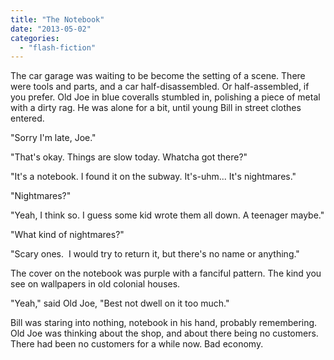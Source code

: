 ```yaml
---
title: "The Notebook"
date: "2013-05-02"
categories: 
  - "flash-fiction"
---
```


The car garage was waiting to be become the setting of a scene. There were tools and parts, and a car half-disassembled. Or half-assembled, if you prefer. Old Joe in blue coveralls stumbled in, polishing a piece of metal with a dirty rag. He was alone for a bit, until young Bill in street clothes entered.

"Sorry I'm late, Joe."

"That's okay. Things are slow today. Whatcha got there?"

"It's a notebook. I found it on the subway. It's-uhm... It's nightmares."

"Nightmares?"

"Yeah, I think so. I guess some kid wrote them all down. A teenager maybe."

"What kind of nightmares?"

"Scary ones.  I would try to return it, but there's no name or anything."

The cover on the notebook was purple with a fanciful pattern. The kind you see on wallpapers in old colonial houses.

"Yeah," said Old Joe, "Best not dwell on it too much."

Bill was staring into nothing, notebook in his hand, probably remembering. Old Joe was thinking about the shop, and about there being no customers. There had been no customers for a while now. Bad economy.
